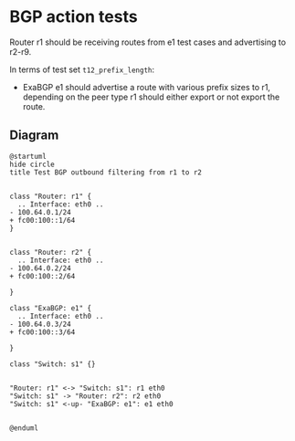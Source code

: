 # BGP action tests

Router r1 should be receiving routes from e1 test cases and advertising to r2-r9.

In terms of test set `t12_prefix_length`:
  - ExaBGP e1 should advertise a route with various prefix sizes to r1, depending on the peer type r1 should either export or not export the route.



## Diagram


```plantuml
@startuml
hide circle
title Test BGP outbound filtering from r1 to r2


class "Router: r1" {
  .. Interface: eth0 ..
- 100.64.0.1/24
+ fc00:100::1/64
}


class "Router: r2" {
  .. Interface: eth0 ..
- 100.64.0.2/24
+ fc00:100::2/64

}

class "ExaBGP: e1" {
  .. Interface: eth0 ..
- 100.64.0.3/24
+ fc00:100::3/64

}

class "Switch: s1" {}


"Router: r1" <-> "Switch: s1": r1 eth0
"Switch: s1" -> "Router: r2": r2 eth0
"Switch: s1" <-up- "ExaBGP: e1": e1 eth0


@enduml
```
